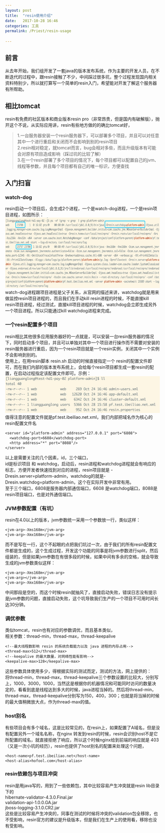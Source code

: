 ```yaml
---
layout: post  
title:  "resin使用介绍"  
date:   2017-10-28 16:46  
categories: 工具  
permalink: /Priest/resin-usage

---
```


## 前言  
从去年开始，我们组开发了一套java的版本发布系统，作为主要的开发人员，在不断迭代的过程中，跟resin接触了不少，中间踩过很多坑，整个过程发现国内相关资料特别少，所以就打算写一个简单的resin入门，希望能对开发了解这个服务器有所帮助。

## 相比tomcat
resin有免费的社区版本和商业版本resin pro（非常昂贵，但是国内有破解版），抛开这个不说，从实际应用讲，resin有些地方做的的确比tomcat好，  

> 1.一台服务器安装一个resin服务器下，可以部署多个项目，并且可以对任意其中一个进行重启和关闭而不会影响到别的resin项目  
> 2.resin相对稳定，就tomcat而言，bug会相对多些，而且升级版本有可能会对原有项目造成影响（踩过坑的比较了解）  
> 3.在一个resin部署了多个项目的情况下，每个项目都可以配置自己的jvm、线程等参数，并且每个项目都有自己的唯一标识，方便查找  

## 入门扫盲

### watch-dog
resin启动一个项目后，会生成2个进程，一个是watch-dog进程，一个是resin项目进程，如图所示：  
<img src="../img/2017/resin01.jpg" height="230" />   
watch-dog进程跟项目进程是父子关系，从官网的描述来讲，watchdog就是用来做监控resin项目进程的，而且我们在手动kill resin进程的时候，不能直接kill resin项目进程，经过测试，直接kill项目进程的时候，watchdog会立即生成另外一个项目进程。所以只能通过kill watchdog进程来完成。

### 一个resin配置多个项目
resin相比其他很多应用服务器好的一点就是，可以安装一台resin服务器的情况下，同时启动多个项目，并且可以单独对其中一个项目进行操作而不需要对安装的resin服务器进行重启，因为一个resin项目就是一个resin实例，关闭其中一个实例不会影响到别的。  
使用上，在用resin脚本 resin.sh 启动的时候直接指定一个 resin的配置文件即可，而在我们内部的版本发布系统上，会给每个resin项目都生成一套resin的配置，在启动过程指定该配置文件即可。示例：
<img src="../img/2017/resin02.jpg" height="120" />  
值得注意的配置文件就是pf.test.ibeiliao.net.xml，我们内部把域名作为核心的resin配置文件名   
```
<server id="platform-admin" address="127.0.0.1" port="6808">
  <watchdog-port>6608</watchdog-port>
  <http address="*" port="8088"/>
</server>
```   
以上是需要关注的几个因素，id，三个端口，  
id是标识项目 和 watchdog，启动后，resin进程和watchdog进程就会有响应的标志，方便开发者快速找到对应的进程，resin项目就是 -Dresin.server=platform-admin，watchdog的就是-Dresin.watchdog=platform-admin，这个在实际开发中非常有用。  
至于三个端口，6808是服务器内部通信端口，6608 是watchdog端口，8088是resin项目端口，也是对外通信端口。  
### JVM参数配置（有坑）
resin在4.0以上的版本，jvm参数统一采用一个参数放一行，类似这样：  
```
<jvm-arg>-Xms168m</jvm-arg>
<jvm-arg>-Xmx168m</jvm-arg>
```
而不是写在一行，这个不起眼的点把我们坑过一次，由于我们的所有resin配置文件都是生成的，这个生成过程，开发这个功能的同事是将jvm参数进行split，然后组装的，但是如果jvm参数在有很多段的时候，如果中间有多余的空格，就会导致生成的jvm参数类似这样：  
```
<jvm-arg>-Xms168m</jvm-arg>
<jvm-arg></jvm-arg>
<jvm-arg>-Xmx168m</jvm-arg>
```
中间那段是空的，而这个时候resin就抽风了，直接启动失败，错误日志没有提示是jvm参数的问题，直接启动失败，这个坑导致我们生产的一个项目不可用时间长达30分钟。
### 调优参数
类似tomcat，resin也有对应的参数调优，而且基本类似，  
相关参数：thread-min，thread-max，thread-keepalive
```
<!--最大线程数影响 resin 的系统负载能力以及 java 进程的内存占用-->
<thread-max>512</thread-max>
<!--keepalive 的最大数量，对网络性能有影响-->
<keepalive-max>128</keepalive-max>
```
这些参数具体使用多少，得根据实际的测试而定，测试的方法，网上提供的：   
将thread-min，thread-max，thread-keepalive三个参数设置的比较大，分别写上，1000，3000，1000，当然这是根据你的机器情况和可能同时访问的数量决定的，看看到底是线程达到多大的时候，java进程当掉的。然后将thread-min，thread-max，thread-keepalive分别写为150，400，300；也就是将当掉的时候的最大值稍微放大点，作为thread-max的值。  

### host别名
有些项目会有多个域名，这是比较常见的，在resin上，如果配置了A域名，但是没有配置另外一个域名名称，在nginx 转发到resin的时候，resin会识别host不是它所配置的域名，就直接拒绝了响应，所以这个时候nginx给到前端的响应就是 403（又是一次小坑的经历），resin也提供了host别名的配置来处理这个问题，   
```
<host-name>pf.test.ibeiliao.net</host-name>
<host-alias>hofool.com</host-alias>
```
### resin依赖包与项目冲突
resin是用java写的，用到了一些依赖包，其中比较容易产生冲突就是resin lib目录下的  
hibernate-validator-4.3.0.Final.jar  
validation-api-1.0.0.GA.jar  
jboss-logging-3.1.0.CR2.jar  
这些是比较容易产生冲突的，同事在测试的时候将冲突的validation包全移除，也不受影响，resin官方的建议是升级版本，但是我们在生产上的使用看，移除也没有受影响。
